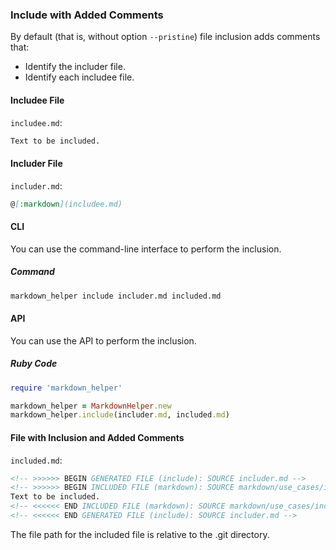 ### Include with Added Comments

By default (that is, without option ```--pristine```) file inclusion adds comments that:

* Identify the includer file.
* Identify each includee file.

#### Includee File

```includee.md```:
```markdown
Text to be included.
```

#### Includer File

```includer.md```:
```markdown
@[:markdown](includee.md)
```

#### CLI

You can use the command-line interface to perform the inclusion.

##### Command

```sh
markdown_helper include includer.md included.md
```

#### API

You can use the API to perform the inclusion.

##### Ruby Code

```ruby
require 'markdown_helper'

markdown_helper = MarkdownHelper.new
markdown_helper.include(includer.md, included.md)
```

#### File with Inclusion and Added Comments

```included.md```:
```markdown
<!-- >>>>>> BEGIN GENERATED FILE (include): SOURCE includer.md -->
<!-- >>>>>> BEGIN INCLUDED FILE (markdown): SOURCE markdown/use_cases/include_files/include_with_added_comments/includee.md -->
Text to be included.
<!-- <<<<<< END INCLUDED FILE (markdown): SOURCE markdown/use_cases/include_files/include_with_added_comments/includee.md -->
<!-- <<<<<< END GENERATED FILE (include): SOURCE includer.md -->
```

The file path for the included file is relative to the .git directory.
